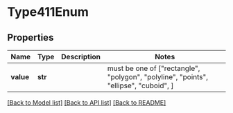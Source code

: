# Type411Enum


## Properties
Name | Type | Description | Notes
------------ | ------------- | ------------- | -------------
**value** | **str** |  |  must be one of ["rectangle", "polygon", "polyline", "points", "ellipse", "cuboid", ]

[[Back to Model list]](../README.md#documentation-for-models) [[Back to API list]](../README.md#documentation-for-api-endpoints) [[Back to README]](../README.md)


